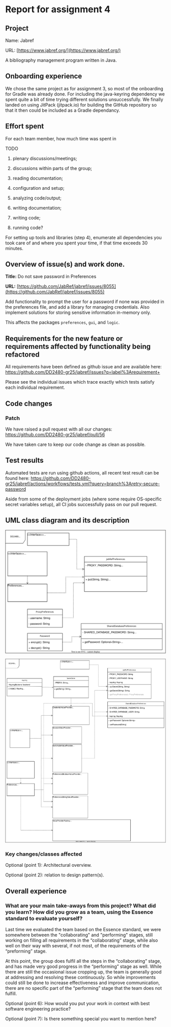 # Report for assignment 4

## Project

Name: Jabref

URL: [https://www.jabref.org/](https://www.jabref.org/)

A bibliography management program written in Java.

## Onboarding experience

We chose the same project as for assignment 3, so most of the onboarding for Gradle was already done. For including the java-keyring dependency we spent quite a bit of time trying different solutions unsuccessfully. We finally landed on using JitPack (jitpack.io) for building the GitHub repository so that it then could be included as a Gradle dependancy.

## Effort spent

For each team member, how much time was spent in

TODO

1. plenary discussions/meetings;

2. discussions within parts of the group;

3. reading documentation;

4. configuration and setup;

5. analyzing code/output;

6. writing documentation;

7. writing code;

8. running code?

For setting up tools and libraries (step 4), enumerate all dependencies
you took care of and where you spent your time, if that time exceeds
30 minutes.

## Overview of issue(s) and work done.

**Title:** Do not save password in Preferences

**URL:** [https://github.com/JabRef/jabref/issues/8055](https://github.com/JabRef/jabref/issues/8055)

Add functionality to prompt the user for a password if none was provided in the preferences file, and add a library for managing credentials. Also implement solutions for storing sensitive information in-memory only.

This affects the packages `preferences`, `gui`, and `logic`.

## Requirements for the new feature or requirements affected by functionality being refactored

All requirements have been defined as github issue and are available here: https://github.com/DD2480-gr25/jabref/issues?q=label%3Arequirement+

Please see the individual issues which trace exactly which tests satisfy each individual requirement.

## Code changes

### Patch

We have raised a pull request with all our changes: https://github.com/DD2480-gr25/jabref/pull/56

We have taken care to keep our code change as clean as possible.

## Test results

Automated tests are run using github actions, all recent test result can be found here: https://github.com/DD2480-gr25/jabref/actions/workflows/tests.yml?query=branch%3Aretry-secure-password

Aside from some of the deployment jobs (where some require OS-specific secret variables setup), all CI jobs successfully pass on our pull request.


## UML class diagram and its description

![Before](DD2480_lab4-Before.svg)

![After](DD2480_lab4-After.svg)

### Key changes/classes affected

Optional (point 1): Architectural overview.

Optional (point 2): relation to design pattern(s).

## Overall experience

### What are your main take-aways from this project? What did you learn? How did you grow as a team, using the Essence standard to evaluate yourself?

Last time we evaluated the team based on the Essence standard, we were somewhere between the "collaborating" and "performing" stages, still working on filling all requirements in the “collaborating” stage, while also well on their way with several, if not most, of the requirements of the “preforming” stage.

At this point, the group does fulfil all the steps in the “collaborating” stage, and has made very good progress in the “performing” stage as well. While there are still the occasional issue cropping up, the team is generally good at addressing and resolving these continuously. So while improvements could still be done to increase effectiveness and improve communication, there are no specific part of the “performing” stage that the team does not fulfill.



Optional (point 6): How would you put your work in context with best software engineering practice?

Optional (point 7): Is there something special you want to mention here?
